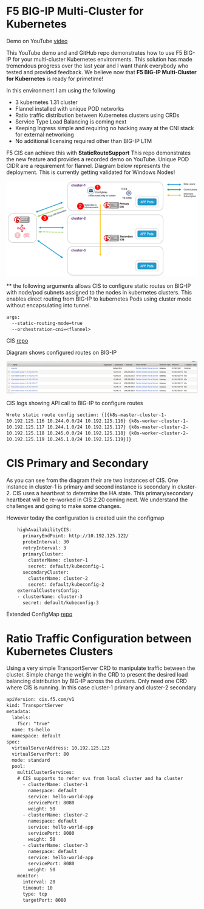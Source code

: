 # F5 BIG-IP Multi-Cluster for Kubernetes

Demo on YouTube [video]()

This YouTube demo and and GitHub repo demonstrates how to use F5 BIG-IP for your multi-cluster Kubernetes environments. This solution has made tremendous progress over the last year and I want thank everybody who tested and provided feedback. We believe now that **F5 BIG-IP Multi-Cluster for Kubernetes** is ready for primetime! 

In this environment I am using the following

* 3 kubernetes 1.31 cluster
* Flannel installed with unique POD networks
* Ratio traffic distribution between Kubernetes clusters using CRDs
* Service Type Load Balancing is coming next
* Keeping Ingress simple and requiring no hacking away at the CNI stack for external networking
* No additional licensing required other than BIG-IP LTM

F5 CIS can achieve this with **StaticRouteSupport** This repo demonstrates the new feature and provides a recorded demo on YouTube. Unique POD CIDR are a requirement for flannel. Diagram below represents the deployment. This is currently getting validated for Windows Nodes! 

![diagram](https://github.com/mdditt2000/kubernetes-1-31/blob/main/multi-cluster-flannel/diagram/2024-11-19_10-47-59.png)

** the following arguments allows CIS to configure static routes on BIG-IP with node/pod subnets assigned to the nodes in kubernetes clusters. This enables direct routing from BIG-IP to kubernetes Pods using cluster mode without encapsulating into tunnel.

```
args:
  --static-routing-mode=true
  --orchestration-cni=<flannel>
```

CIS [repo](https://github.com/mdditt2000/kubernetes-1-31/tree/main/multi-cluster-flannel/cluster-1/cis-deployment)

Diagram shows configured routes on BIG-IP

![Routes](https://github.com/mdditt2000/kubernetes-1-31/blob/main/multi-cluster-flannel/diagram/2024-11-19_10-54-23.png)

CIS logs showing API call to BIG-IP to configure routes

```
Wrote static route config section: {[{k8s-master-cluster-1-10.192.125.116 10.244.0.0/24 10.192.125.116} {k8s-worker-cluster-1-10.192.125.117 10.244.1.0/24 10.192.125.117} {k8s-master-cluster-2-10.192.125.118 10.245.0.0/24 10.192.125.118} {k8s-worker-cluster-2-10.192.125.119 10.245.1.0/24 10.192.125.119}]}
```

# CIS Primary and Secondary

As you can see from the diagram their are two instances of CIS. One instance in cluster-1 is primary and second instance is secondary in cluster-2. CIS uses a heartbeat to determine the HA state. This primary/secondary heartbeat will be re-worked in CIS 2.20 coming next. We understand the challenges and going to make some changes.

However today the configuration is created usin the configmap

```
    highAvailabilityCIS:
      primaryEndPoint: http://10.192.125.122/
      probeInterval: 30
      retryInterval: 3
      primaryCluster:
        clusterName: cluster-1
        secret: default/kubeconfig-1
      secondaryCluster:
        clusterName: cluster-2
        secret: default/kubeconfig-2
    externalClustersConfig:
    - clusterName: cluster-3
      secret: default/kubeconfig-3
```

Extended ConfigMap [repo](https://github.com/mdditt2000/kubernetes-1-31/blob/main/multi-cluster-flannel/cluster-1/cis-deployment/extended-spec-config.yaml)

# Ratio Traffic Configuration between Kubernetes Clusters

Using a very simple TransportServer CRD to manipulate traffic between the cluster. Simple change the weight in the CRD to present the desired load balancing distribution by BIG-IP across the clusters. Only need one CRD where CIS is running. In this case cluster-1 primary and cluster-2 secondary

```
apiVersion: cis.f5.com/v1
kind: TransportServer
metadata:
  labels:
    f5cr: "true"
  name: ts-hello
  namespace: default
spec:
  virtualServerAddress: 10.192.125.123
  virtualServerPort: 80
  mode: standard
  pool:
    multiClusterServices:
    # CIS supports to refer svs from local cluster and ha cluster
      - clusterName: cluster-1
        namespace: default
        service: hello-world-app
        servicePort: 8080
        weight: 50
      - clusterName: cluster-2
        namespace: default
        service: hello-world-app
        servicePort: 8080
        weight: 50
      - clusterName: cluster-3
        namespace: default
        service: hello-world-app
        servicePort: 8080
        weight: 50
    monitor:
      interval: 20
      timeout: 10
      type: tcp
      targetPort: 8080
```